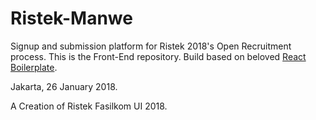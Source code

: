 Ristek-Manwe
=====

Signup and submission platform for Ristek 2018's Open Recruitment process. This is the Front-End repository. Build based on beloved [React Boilerplate](https://www.reactboilerplate.com/).

Jakarta, 26 January 2018.

A Creation of Ristek Fasilkom UI 2018.